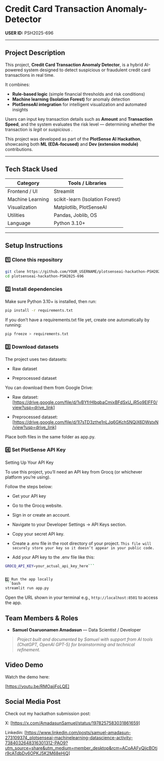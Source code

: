 # Credit Card Transaction Anomaly-Detector

**USER ID:** PSH2025-696

---

## Project Description
This project, **Credit Card Transaction Anomaly Detector**, is a hybrid AI-powered system designed to detect suspicious or fraudulent credit card transactions in real time.

It combines:
- **Rule-based logic** (simple financial thresholds and risk conditions)
- **Machine learning (Isolation Forest)** for anomaly detection
- **PlotSenseAI integration** for intelligent visualization and automated insights

Users can input key transaction details such as **Amount** and **Transaction Speed**, and the system evaluates the risk level — determining whether the transaction is *legit* or *suspicious* .  

This project was developed as part of the **PlotSense AI Hackathon**, showcasing both **ML (EDA-focused)** and **Dev (extension module)** contributions.

---

## Tech Stack Used
| Category | Tools / Libraries |
|-----------|-------------------|
| Frontend / UI | Streamlit |
| Machine Learning | scikit-learn (Isolation Forest) |
| Visualization | Matplotlib, PlotSenseAI |
| Utilities | Pandas, Joblib, OS |
| Language | Python 3.10+ |

---

## Setup Instructions

### 1️⃣ Clone this repository
```bash
git clone https://github.com/YOUR_USERNAME/plotsenseai-hackathon-PSH2025-696.git
cd plotsenseai-hackathon-PSH2025-696
```
### 2️⃣ Install dependencies

Make sure Python 3.10+ is installed, then run:
```bash
pip install -r requirements.txt
```

If you don’t have a requirements.txt file yet, create one automatically by running:
```bash
pip freeze > requirements.txt
```

### 3️⃣ Download datasets

The project uses two datasets:

- Raw dataset

- Preprocessed dataset

You can download them from Google Drive:

- Raw dataset: [https://drive.google.com/file/d/1vBYfrHlbqbaCmixBFdSxU_jR5o9ElFF0/view?usp=drive_link]

- Preprocessed dataset: [https://drive.google.com/file/d/1I7sTD3zthe1nLJq6GKchSNQiX6DWstxN/view?usp=drive_link]

Place both files in the same folder as app.py.

### 4️⃣ Set PlotSense API Key

Setting Up Your API Key

To use this project, you’ll need an API key from Grocq (or whichever platform you’re using).

Follow the steps below:

- Get your API key

- Go to the Grocq website.

- Sign in or create an account.

- Navigate to your Developer Settings → API Keys section.

- Copy your secret API key.

- Create a .env file in the root directory of your project.
```This file will securely store your key so it doesn’t appear in your public code.```

- Add your API key to the .env file like this:

```bash 
GROCQ_API_KEY=your_actual_api_key_here```


5️⃣ Run the app locally
```bash
streamlit run app.py
```

Open the URL shown in your terminal e.g., ```http://localhost:8501``` to access the app.

## Team Members & Roles

- **Samuel Osaruonamen Amadasun** — Data Scientist / Developer

> *Project built and documented by Samuel with support from AI tools (ChatGPT, OpenAI GPT-5) for brainstorming and technical refinement.*


## Video Demo

Watch the demo here:

[https://youtu.be/RMOajjFoLQE]

## Social Media Post

Check out my hackathon submission post:

X: [https://x.com/AmadasunSamuel/status/1978257583031861659]

Linkedin: [https://www.linkedin.com/posts/samuel-amadasun-273109374_plotsenseai-machinelearning-datascience-activity-7384032648316301312-PAO9?utm_source=share&utm_medium=member_desktop&rcm=ACoAAFyQijcBOtjr9cATdbDv6OPKJ5K2M68eHjQ]


